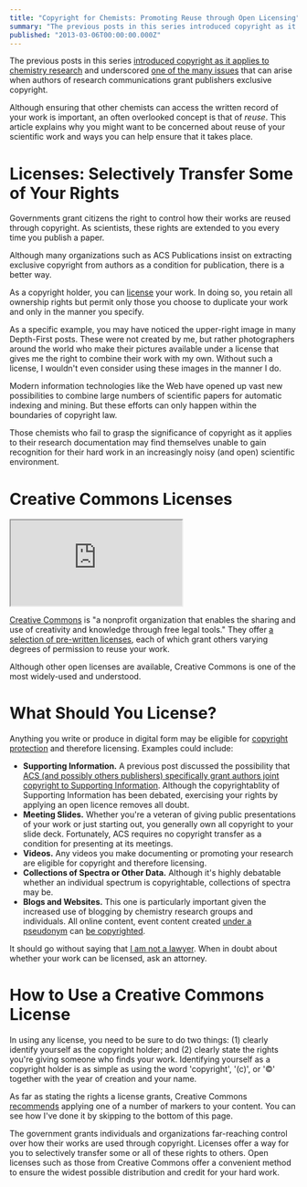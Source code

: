 ```yaml
---
title: "Copyright for Chemists: Promoting Reuse through Open Licensing"
summary: "The previous posts in this series introduced copyright as it applies to chemistry research and underscored one of the many issues that can arise when authors of research communications grant publishers exclusive copyright."
published: "2013-03-06T00:00:00.000Z"
---
```


The previous posts in this series [introduced copyright as it applies to chemistry research](/articles/2013/02/28/copyright-for-chemists/) and underscored [one of the many issues](/articles/2013/03/04/copyright-for-chemists-a-failed-test-of-acs-articles-on-request/) that can arise when authors of research communications grant publishers exclusive copyright.

Although ensuring that other chemists can access the written record of your work is important, an often overlooked concept is that of *reuse*. This article explains why you might want to be concerned about reuse of your scientific work and ways you can help ensure that it takes place.

# Licenses: Selectively Transfer Some of Your Rights

Governments grant citizens the right to control how their works are reused through copyright. As scientists, these rights are extended to you every time you publish a paper.

Although many organizations such as ACS Publications insist on extracting exclusive copyright from authors as a condition for publication, there is a better way.

As a copyright holder, you can [license](http://en.wikipedia.org/wiki/License) your work. In doing so, you retain all ownership rights but permit only those you choose to duplicate your work and only in the manner you specify.

As a specific example, you may have noticed the upper-right image in many Depth-First posts. These were not created by me, but rather photographers around the world who make their pictures available under a license that gives me the right to combine their work with my own. Without such a license, I wouldn't even consider using these images in the manner I do.

Modern information technologies like the Web have opened up vast new possibilities to combine large numbers of scientific papers for automatic indexing and mining. But these efforts can only happen within the boundaries of copyright law.

Those chemists who fail to grasp the significance of copyright as it applies to their research documentation may find themselves unable to gain recognition for their hard work in an increasingly noisy (and open) scientific environment.

# Creative Commons Licenses

<div class="videowrapper">
  <iframe src="https://www.youtube.com/embed/P3rksT1q4eg" allowfullscreen></iframe>
</div>

[Creative Commons](http://creativecommons.org/about) is "a nonprofit organization that enables the sharing and use of creativity and knowledge through free legal tools." They offer [a selection of pre-written licenses](http://creativecommons.org/choose/), each of which grant others varying degrees of permission to reuse your work.

Although other open licenses are available, Creative Commons is one of the most widely-used and understood.

# What Should You License?

Anything you write or produce in digital form may be eligible for [copyright protection](/articles/2013/02/28/copyright-for-chemists/) and therefore licensing. Examples could include:

-  **Supporting Information.** A previous post discussed the possibility that [ACS (and possibly others publishers) specifically grant authors joint copyright to Supporting Information](/articles/2013/03/01/copyright-for-chemists-how-to-free-your-supporting-information/). Although the copyrightablity of Supporting Information has been debated, exercising your rights by applying an open licence removes all doubt.
-  **Meeting Slides.** Whether you're a veteran of giving public presentations of your work or just starting out, you generally own all copyright to your slide deck. Fortunately, ACS requires no copyright transfer as a condition for presenting at its meetings.
-  **Videos.** Any videos you make documenting or promoting your research are eligible for copyright and therefore licensing.
-  **Collections of Spectra or Other Data.** Although it's highly debatable whether an individual spectrum is copyrightable, collections of spectra may be.
-  **Blogs and Websites.** This one is particularly important given the increased use of blogging by chemistry research groups and individuals. All online content, event content created [under a pseudonym](/articles/2013/02/22/anonymous-science-and-the-survival-of-blogsyn/) can [be copyrighted](http://www.copyright.gov/fls/fl101.html).

It should go without saying that [I am not a lawyer](http://en.wikipedia.org/wiki/IANAL). When in doubt about whether your work can be licensed, ask an attorney.

# How to Use a Creative Commons License

In using any license, you need to be sure to do two things: (1) clearly identify yourself as the copyright holder; and (2) clearly state the rights you're giving someone who finds your work. Identifying yourself as a copyright holder is as simple as using the word 'copyright', '(c)', or '&copy;' together with the year of creation and your name.

As far as stating the rights a license grants, Creative Commons [recommends](http://wiki.creativecommons.org/Marking/Creators) applying one of a number of markers to your content. You can see how I've done it by skipping to the bottom of this page.

The government grants individuals and organizations far-reaching control over how their works are used through copyright. Licenses offer a way for you to selectively transfer some or all of these rights to others. Open licenses such as those from Creative Commons offer a convenient method to ensure the widest possible distribution and credit for your hard work.